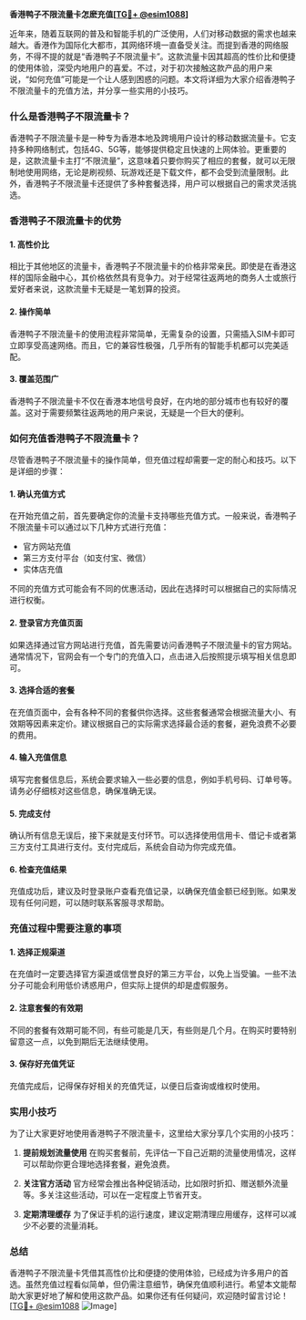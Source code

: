 **香港鸭子不限流量卡怎麽充值[[TG💪+ @esim1088](https://t.me/s/esim1088)]**

近年来，随着互联网的普及和智能手机的广泛使用，人们对移动数据的需求也越来越大。香港作为国际化大都市，其网络环境一直备受关注。而提到香港的网络服务，不得不提的就是“香港鸭子不限流量卡”。这款流量卡因其超高的性价比和便捷的使用体验，深受内地用户的喜爱。不过，对于初次接触这款产品的用户来说，“如何充值”可能是一个让人感到困惑的问题。本文将详细为大家介绍香港鸭子不限流量卡的充值方法，并分享一些实用的小技巧。

### 什么是香港鸭子不限流量卡？

香港鸭子不限流量卡是一种专为香港本地及跨境用户设计的移动数据流量卡。它支持多种网络制式，包括4G、5G等，能够提供稳定且快速的上网体验。更重要的是，这款流量卡主打“不限流量”，这意味着只要你购买了相应的套餐，就可以无限制地使用网络，无论是刷视频、玩游戏还是下载文件，都不会受到流量限制。此外，香港鸭子不限流量卡还提供了多种套餐选择，用户可以根据自己的需求灵活挑选。

### 香港鸭子不限流量卡的优势

#### 1. **高性价比**
   相比于其他地区的流量卡，香港鸭子不限流量卡的价格非常亲民。即使是在香港这样的国际金融中心，其价格依然具有竞争力。对于经常往返两地的商务人士或旅行爱好者来说，这款流量卡无疑是一笔划算的投资。

#### 2. **操作简单**
   香港鸭子不限流量卡的使用流程非常简单，无需复杂的设置，只需插入SIM卡即可立即享受高速网络。而且，它的兼容性极强，几乎所有的智能手机都可以完美适配。

#### 3. **覆盖范围广**
   香港鸭子不限流量卡不仅在香港本地信号良好，在内地的部分城市也有较好的覆盖。这对于需要频繁往返两地的用户来说，无疑是一个巨大的便利。

### 如何充值香港鸭子不限流量卡？

尽管香港鸭子不限流量卡的操作简单，但充值过程却需要一定的耐心和技巧。以下是详细的步骤：

#### 1. **确认充值方式**
   在开始充值之前，首先要确定你的流量卡支持哪些充值方式。一般来说，香港鸭子不限流量卡可以通过以下几种方式进行充值：
   - 官方网站充值
   - 第三方支付平台（如支付宝、微信）
   - 实体店充值

   不同的充值方式可能会有不同的优惠活动，因此在选择时可以根据自己的实际情况进行权衡。

#### 2. **登录官方充值页面**
   如果选择通过官方网站进行充值，首先需要访问香港鸭子不限流量卡的官方网站。通常情况下，官网会有一个专门的充值入口，点击进入后按照提示填写相关信息即可。

#### 3. **选择合适的套餐**
   在充值页面中，会有各种不同的套餐供你选择。这些套餐通常会根据流量大小、有效期等因素来定价。建议根据自己的实际需求选择最合适的套餐，避免浪费不必要的费用。

#### 4. **输入充值信息**
   填写完套餐信息后，系统会要求输入一些必要的信息，例如手机号码、订单号等。请务必仔细核对这些信息，确保准确无误。

#### 5. **完成支付**
   确认所有信息无误后，接下来就是支付环节。可以选择使用信用卡、借记卡或者第三方支付工具进行支付。支付完成后，系统会自动为你完成充值。

#### 6. **检查充值结果**
   充值成功后，建议及时登录账户查看充值记录，以确保充值金额已经到账。如果发现有任何问题，可以随时联系客服寻求帮助。

### 充值过程中需要注意的事项

#### 1. **选择正规渠道**
   在充值时一定要选择官方渠道或信誉良好的第三方平台，以免上当受骗。一些不法分子可能会利用低价诱惑用户，但实际上提供的却是虚假服务。

#### 2. **注意套餐的有效期**
   不同的套餐有效期可能不同，有些可能是几天，有些则是几个月。在购买时要特别留意这一点，以免到期后无法继续使用。

#### 3. **保存好充值凭证**
   充值完成后，记得保存好相关的充值凭证，以便日后查询或维权时使用。

### 实用小技巧

为了让大家更好地使用香港鸭子不限流量卡，这里给大家分享几个实用的小技巧：

1. **提前规划流量使用**
   在购买套餐前，先评估一下自己近期的流量使用情况，这样可以帮助你更合理地选择套餐，避免浪费。

2. **关注官方活动**
   官方经常会推出各种促销活动，比如限时折扣、赠送额外流量等。多关注这些活动，可以在一定程度上节省开支。

3. **定期清理缓存**
   为了保证手机的运行速度，建议定期清理应用缓存，这样可以减少不必要的流量消耗。

### 总结

香港鸭子不限流量卡凭借其高性价比和便捷的使用体验，已经成为许多用户的首选。虽然充值过程看似简单，但仍需注意细节，确保充值顺利进行。希望本文能帮助大家更好地了解和使用这款产品。如果你还有任何疑问，欢迎随时留言讨论！[[TG💪+ @esim1088](https://t.me/s/esim1088) ![Image](https://i.postimg.cc/4NQfJmqS/Snipaste-2025-05-13-00-14-12.png)]